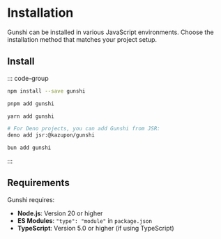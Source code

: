 # Installation

Gunshi can be installed in various JavaScript environments. Choose the installation method that matches your project setup.

## Install

::: code-group

```sh [npm]
npm install --save gunshi
```

```sh [pnpm]
pnpm add gunshi
```

```sh [yarn]
yarn add gunshi
```

```sh [deno]
# For Deno projects, you can add Gunshi from JSR:
deno add jsr:@kazupon/gunshi
```

```sh [bun]
bun add gunshi
```

:::

## Requirements

Gunshi requires:

- **Node.js**: Version 20 or higher
- **ES Modules**: `"type": "module"` in `package.json`
- **TypeScript**: Version 5.0 or higher (if using TypeScript)
